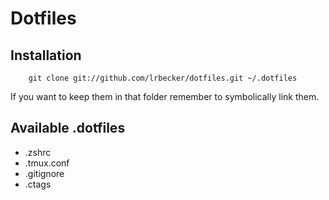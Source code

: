 # Dotfiles

## Installation

        git clone git://github.com/lrbecker/dotfiles.git ~/.dotfiles

If you want to keep them in that folder remember to symbolically link them.

## Available .dotfiles

  * .zshrc 
  * .tmux.conf 
  * .gitignore
  * .ctags
